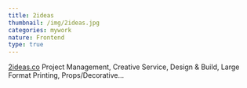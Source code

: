 ```yaml
---
title: 2ideas
thumbnail: /img/2ideas.jpg
categories: mywork
nature: Frontend
type: true
---
```


[2ideas.co](https://www.2ideas.co/)  Project Management, Creative Service,
  Design & Build, Large Format Printing, Props/Decorative...
